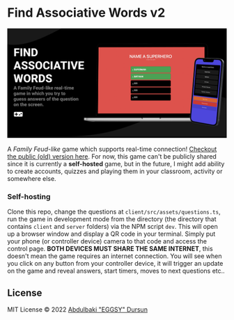 # Find Associative Words v2

<p align="center">
  <img src="./client/public/demo.png" alt="demo of the game" />
</p>

A _Family Feud-like_ game which supports real-time connection! [Checkout the public (old) version here](https://associative-words.netlify.app/). For now, this game can't be publicly shared since it is currently a **self-hosted** game, but in the future, I might add ability to create accounts, quizzes and playing them in your classroom, activity or somewhere else.

### Self-hosting

Clone this repo, change the questions at `client/src/assets/questions.ts`, run the game in development mode from the directory (the directory that contains `client` and `server` folders) via the NPM script `dev`. This will open up a browser window and display a QR code in your terminal. Simply put your phone (or controller device) camera to that code and access the control page. **BOTH DEVICES MUST SHARE THE SAME INTERNET**, this doesn't mean the game requires an internet connection. You will see when you click on any button from your controller device, it will trigger an update on the game and reveal answers, start timers, moves to next questions etc..

## License

MIT License © 2022 [Abdulbaki "EGGSY" Dursun](https://github.com/eggsy)
